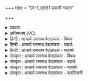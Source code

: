 +++
title = "01-1_0651 उपास्मै गायता"

+++
<details><summary>पदपाठः</summary>

उ꣡प꣢꣯। अ꣣स्मै। गायत। नरः। प꣡व꣢꣯मानाय। इ꣡न्द꣢꣯वे। अ꣣भि꣢। दे꣣वा꣢न्। इ꣡य꣢꣯क्षते। ६५१।
</details>

<details><summary>अधिमन्त्रम् (VC)</summary>

- पवमानः सोमः
- असितः काश्यपो देवलो वा
- गायत्री
- षड्जः
</details>

<details><summary>हिन्दी : आचार्य रामनाथ वेदालंकार - विषयः</summary>

प्रथम मन्त्र में परमात्मा के प्रति मनुष्यों का कर्तव्य वर्णित किया गया है।
</details>

<details><summary>हिन्दी : आचार्य रामनाथ वेदालंकार - पदार्थः</summary>

पदार्थान्वयभाषाः -  हे (नरः) मनुष्यो ! तुम (देवान्) अहिंसा,सत्य,न्याय आदि दिव्यगुणों को (इयक्षते) प्रदान करने की इच्छावाले (अस्मै) इस (पवमानाय) पवित्रता देनेवाले, (इन्दवे) आनन्दरस से भिगोनेवाले परमात्मा के लिए (उपगायत) समीप होकर स्तुतिगीत गाया करो ॥१॥
</details>

<details><summary>हिन्दी : आचार्य रामनाथ वेदालंकार - भावार्थः</summary>

भावार्थभाषाः -  सब स्त्री-पुरुषों को चाहिए कि जगदीश के स्तुतिगीतों का कीर्तन कर और उससे प्रेरणा पाकर अपनी उन्नति करें ॥१॥
</details>

<details><summary>संस्कृत : आचार्य रामनाथ वेदालंकार - विषयः</summary>

तत्रादौ परमात्मानं प्रति मनुष्याणां कर्तव्यं वर्णयति।
</details>

<details><summary>संस्कृत : आचार्य रामनाथ वेदालंकार - पदार्थः</summary>

पदार्थान्वयभाषाः -  हे (नरः) मनुष्याः ! यूयम् (देवान्) अहिंसासत्यन्यायादिदिव्यगुणान् (अभि इयक्षते) प्रदातुमिच्छते[यजतेर्दानार्थात् सनि शतरि रूपम्। यियक्षते इति प्राप्ते अभ्यासयकारलोपश्छान्दसः] (अस्मै) एतस्मै (पवमानाय) पवित्रताप्रदायिने (इन्दवे) आनन्दरसेन क्लेदकाय सोमाख्याय परमात्मने[उनत्ति क्लेदयति उपासकान् स्वरसेन यः स इन्दुः। ‘उन्देरिच्चादेः’ उ० १.१२ इति उन्दी क्लेदने धातोः उः प्रत्ययः धातोरुकारस्येकारादेशश्च।] (उपगायत) सामीप्येन स्तुतिगीतानि उच्चारयत ॥१॥२
</details>

<details><summary>संस्कृत : आचार्य रामनाथ वेदालंकार - भावार्थः</summary>

भावार्थभाषाः -  सर्वैः स्त्रीपुरुषैर्जगदीशस्य स्तुतिगीतानि कीर्तयित्वा ततः प्रेरणां प्राप्यात्मोन्नतिर्विधेया ॥१॥
</details>

<details><summary>संस्कृत : आचार्य रामनाथ वेदालंकार - पादटिप्पनी</summary>

टिप्पणी:   १. ऋ० ९।११।१,य० ३३।६२ ऋषिः देवलः,देवता सोमः। साम० ७६३। २. यजुर्भाष्ये दयानन्दर्षिणा मन्त्रोऽयं गुरुशिष्यविषये व्याख्यातः।
</details>